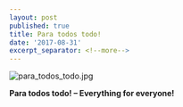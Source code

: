 ```yaml
---
layout: post
published: true
title: Para todos todo!
date: '2017-08-31'
excerpt_separator: <!--more-->
---
```

![para_todos_todo.jpg]({{site.baseurl}}/img/para_todos_todo.jpg)

**Para todos todo! – Everything for everyone!**<!--more-->
